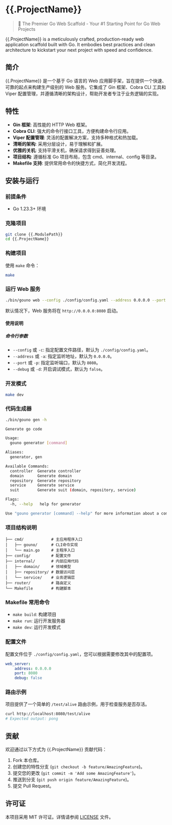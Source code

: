 # {{.ProjectName}}

> 🚀 The Premier Go Web Scaffold - Your #1 Starting Point for Go Web Projects

{{.ProjectName}} is a meticulously crafted, production-ready web application scaffold built with Go. It embodies best practices and clean architecture to kickstart your next project with speed and confidence.

## 简介

{{.ProjectName}} 是一个基于 Go 语言的 Web 应用脚手架，旨在提供一个快速、可靠的起点来构建生产级别的 Web 服务。它集成了 Gin 框架、Cobra CLI 工具和 Viper 配置管理，并遵循清晰的架构设计，帮助开发者专注于业务逻辑的实现。

## 特性

-   **Gin 框架**: 高性能的 HTTP Web 框架。
-   **Cobra CLI**: 强大的命令行接口工具，方便构建命令行应用。
-   **Viper 配置管理**: 灵活的配置解决方案，支持多种格式和热加载。
-   **清晰的架构**: 采用分层设计，易于理解和扩展。
-   **优雅的关机**: 支持平滑关机，确保请求得到妥善处理。
-   **项目结构**: 遵循标准 Go 项目布局，包含 cmd、internal、config 等目录。
-   **Makefile 支持**: 提供常用命令的快捷方式，简化开发流程。

## 安装与运行

### 前提条件

-   Go 1.23.3+ 环境

### 克隆项目

```bash
git clone {{.ModulePath}}
cd {{.ProjectName}}
```

### 构建项目

使用 `make` 命令：

```bash
make
```

### 运行 Web 服务

```bash
./bin/gouno web --config ./config/config.yaml --address 0.0.0.0 --port 8080
```

默认情况下，Web 服务将在 `http://0.0.0.0:8080` 启动。

#### 使用说明

##### 命令行参数

-   `--config` 或 `-c`: 指定配置文件路径，默认为 `./config/config.yaml`。
-   `--address` 或 `-a`: 指定监听地址，默认为 `0.0.0.0`。
-   `--port` 或 `-p`: 指定监听端口，默认为 `8080`。
-   `--debug` 或 `-d`: 开启调试模式，默认为 `false`。

### 开发模式

```bash
make dev
```

### 代码生成器

```bash
./bin/gouno gen -h
```

```bash
Generate go code

Usage:
  gouno generator [command]

Aliases:
  generator, gen

Available Commands:
  controller  Generate controller
  domain      Generate domain
  repository  Generate repository
  service     Generate service
  suit        Generate suit (domain, repository, service)

Flags:
  -h, --help   help for generator

Use "gouno generator [command] --help" for more information about a command.
```

### 项目结构说明

```
├── cmd/            # 主应用程序入口
│   ├── gouno/      # CLI命令实现
│   └── main.go     # 主程序入口
├── config/         # 配置文件
├── internal/       # 内部应用代码
│   ├── domain/     # 领域模型
│   ├── repository/ # 数据访问层
│   └── service/    # 业务逻辑层
├── router/         # 路由定义
└── Makefile        # 构建脚本
```

### Makefile 常用命令

-   `make build`: 构建项目
-   `make run`: 运行开发服务器
-   `make dev`: 运行开发模式

### 配置文件

配置文件位于 `./config/config.yaml`，您可以根据需要修改其中的配置项。

```yaml
web_server:
    address: 0.0.0.0
    port: 8080
    debug: false
```

### 路由示例

项目提供了一个简单的 `/test/alive` 路由示例，用于检查服务是否存活。

```bash
curl http://localhost:8080/test/alive
# Expected output: pong
```

## 贡献

欢迎通过以下方式为 {{.ProjectName}} 贡献代码：

1.  Fork 本仓库。
2.  创建您的特性分支 (`git checkout -b feature/AmazingFeature`)。
3.  提交您的更改 (`git commit -m 'Add some AmazingFeature'`)。
4.  推送到分支 (`git push origin feature/AmazingFeature`)。
5.  提交 Pull Request。

## 许可证

本项目采用 MIT 许可证。详情请参阅 [LICENSE](LICENSE) 文件。
